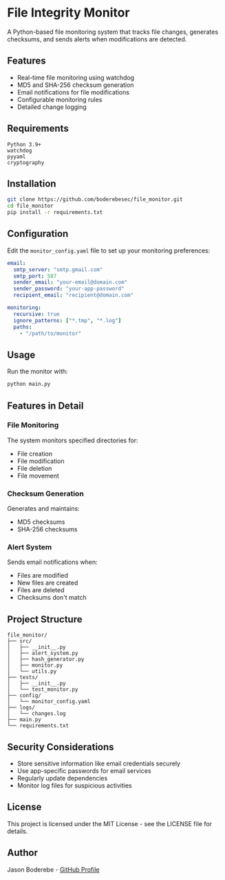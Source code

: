 # File Integrity Monitor

A Python-based file monitoring system that tracks file changes, generates checksums, and sends alerts when modifications are detected.

## Features

- Real-time file monitoring using watchdog
- MD5 and SHA-256 checksum generation
- Email notifications for file modifications
- Configurable monitoring rules
- Detailed change logging

## Requirements

```plaintext
Python 3.9+
watchdog
pyyaml
cryptography
```

## Installation

```bash
git clone https://github.com/boderebesec/file_monitor.git
cd file_monitor
pip install -r requirements.txt
```

## Configuration

Edit the `monitor_config.yaml` file to set up your monitoring preferences:

```yaml
email:
  smtp_server: "smtp.gmail.com"
  smtp_port: 587
  sender_email: "your-email@domain.com"
  sender_password: "your-app-password"
  recipient_email: "recipient@domain.com"

monitoring:
  recursive: true
  ignore_patterns: ["*.tmp", "*.log"]
  paths:
    - "/path/to/monitor"
```

## Usage

Run the monitor with:

```bash
python main.py
```

## Features in Detail

### File Monitoring

The system monitors specified directories for:

- File creation
- File modification
- File deletion
- File movement

### Checksum Generation

Generates and maintains:

- MD5 checksums
- SHA-256 checksums

### Alert System

Sends email notifications when:

- Files are modified
- New files are created
- Files are deleted
- Checksums don't match

## Project Structure

```/
file_monitor/
├── src/
│   ├── __init__.py
│   ├── alert_system.py
│   ├── hash_generator.py
│   ├── monitor.py
│   └── utils.py
├── tests/
│   ├── __init__.py
│   └── test_monitor.py
├── config/
│   └── monitor_config.yaml
├── logs/
│   └── changes.log
├── main.py
└── requirements.txt
```

## Security Considerations

- Store sensitive information like email credentials securely
- Use app-specific passwords for email services
- Regularly update dependencies
- Monitor log files for suspicious activities

## License

This project is licensed under the MIT License - see the LICENSE file for details.

## Author

Jason Boderebe - [GitHub Profile](https://github.com/boderebesec)
